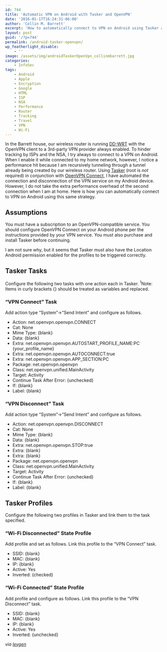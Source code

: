 ```yaml
---
id: 744
title: 'Automatic VPN on Android with Tasker and OpenVPN'
date: '2016-01-17T16:24:31-06:00'
author: 'Collin M. Barrett'
excerpt: 'How to automatically connect to VPN on Android using Tasker and OpenVPN Connect based on the network to which you are connected.'
layout: post
guid: '/?p=744'
permalink: /android-tasker-openvpn/
wp_featherlight_disable:
    - ''
image: /assets/img/androidTaskerOpenVpn_collinmbarrett.jpg
categories:
    - InfoSec
tags:
    - Android
    - Apple
    - Encryption
    - Google
    - HTML
    - ISP
    - NSA
    - Performance
    - Router
    - Tracking
    - Travel
    - VPN
    - Wi-Fi
---
```


In the Barrett house, our wireless router is running [DD-WRT](https://dd-wrt.com/ "DD-WRT") with the OpenVPN client to a 3rd-party VPN provider always enabled. To hinder tracking by ISPs and the NSA, I try always to connect to a VPN on Android. When I enable it while connected to my home network, however, I notice a performance hit because I am recursively tunneling through a tunnel already being created by our wireless router. Using [Tasker](https://play.google.com/store/apps/details?id=net.dinglisch.android.taskerm&hl=en "Tasker") (root is *not* required) in conjunction with [OpenVPN Connect](https://play.google.com/store/apps/details?id=net.openvpn.openvpn&hl=en "OpenVPN Connect"), I have automated the connection and disconnection of the VPN service on my Android device. However, I do not take the extra performance overhead of the second connection when I am at home. Here is how you can automatically connect to VPN on Android using this same strategy.

## Assumptions

You must have a subscription to an OpenVPN-compatible service. You should configure OpenVPN Connect on your Android phone per the instructions provided by your VPN service. You must also purchase and install Tasker before continuing.

I am not sure why, but it seems that Tasker must also have the Location Android permission enabled for the profiles to be triggered correctly.

## Tasker Tasks

Configure the following two tasks with one action each in Tasker. <sup>1</sup>Note: Items in curly brackets {} should be treated as variables and replaced.

### “VPN Connect” Task

Add action type “System”-&gt;“Send Intent” and configure as follows.

- Action: net.openvpn.openvpn.CONNECT
- Cat: None
- Mime Type: {blank}
- Data: {blank}
- Extra: net.openvpn.openvpn.AUTOSTART\_PROFILE\_NAME:PC {your\_profile\_name}
- Extra: net.openvpn.openvpn.AUTOCONNECT:true
- Extra: net.openvpn.openvpn.APP\_SECTION:PC
- Package: net.openvpn.openvpn
- Class: net.openvpn.unified.MainActivity
- Target: Activity
- Continue Task After Error: {unchecked}
- If: {blank}
- Label: {blank}

### “VPN Disconnect” Task

Add action type “System”-&gt;“Send Intent” and configure as follows.

- Action: net.openvpn.openvpn.DISCONNECT
- Cat: None
- Mime Type: {blank}
- Data: {blank}
- Extra: net.openvpn.openvpn.STOP:true
- Extra: {blank}
- Extra: {blank}
- Package: net.openvpn.openvpn
- Class: net.openvpn.unified.MainActivity
- Target: Activity
- Continue Task After Error: {unchecked}
- If: {blank}
- Label: {blank}

## Tasker Profiles

Configure the following two profiles in Tasker and link them to the task specified.

### “Wi-Fi Disconnected” State Profile

Add profile and set as follows. Link this profile to the “VPN Connect” task.

- SSID: {blank}
- MAC: {blank}
- IP: {blank}
- Active: Yes
- Inverted: {checked}

### “Wi-Fi Connected” State Profile

Add profile and configure as follows. Link this profile to the “VPN Disconnect” task.

- SSID: {blank}
- MAC: {blank}
- IP: {blank}
- Active: Yes
- Inverted: {unchecked}

*via [levgen](/android-tasker-openvpn/#comment-220)*